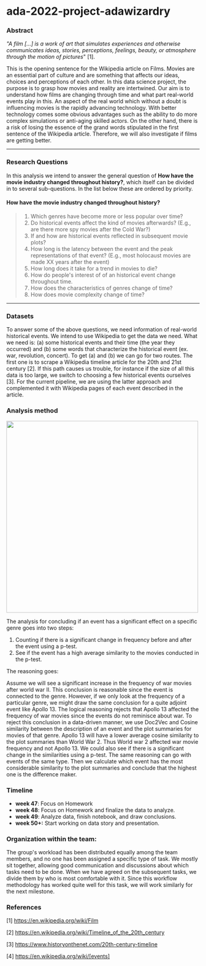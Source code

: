 # ada-2022-project-adawizardry

### Abstract

*"A film […] is a work of art that simulates experiences and otherwise communicates ideas, stories, perceptions, feelings, beauty, or atmosphere through the motion of pictures*" [1].

This is the opening sentence for the Wikipedia article on Films. Movies are an essential part of culture and are something that affects our ideas, choices and perceptions of each other. In this data science project, the purpose is to grasp how movies and reality are intertwined. Our aim is to understand how films are changing through time and what part real-world events play in this. An aspect of the real world which without a doubt is influencing movies is the rapidly advancing technology. With better technology comes some obvious advantages such as the ability to do more complex simulations or anti-aging skilled actors. On the other hand, there is a risk of losing the essence of the grand words stipulated in the first sentence of the Wikipedia article. Therefore, we will also investigate if films are getting better. 
 
 ---
### Research Questions

In this analysis we intend to answer the general question of **How have the movie industry changed throughout history?**, which itself can be divided in to several sub-questions. In the list below these are ordered by priority.

#### How have the movie industry changed throughout history?
>   1. Which genres have become more or less popular over time?
>   1. Do historical events affect the kind of movies afterwards? (E.g., are there more spy movies after the Cold War?)
>   1. If and how are historical events reflected in subsequent movie plots? 
>   1. How long is the latency between the event and the peak representations of that event? (E.g., most holocaust movies are made XX years after the event)
>   1. How long does it take for a trend in movies to die?
>   1. How do people's interest of of an historical event change throughout time.
>   1. How does the characteristics of genres change of time?
>   1. How does movie complexity change of time?


 ---
 
### Datasets

To answer some of the above questions, we need information of real-world historical events. We intend to use Wikipedia to get the data we need. What we need is: (a) some historical events and their time (the year they occurred) and (b) some words that characterize the historical event (ex. war, revolution, concert). To get (a) and (b) we can go for two routes. The first one is to scrape a Wikipedia timeline article for the 20th and 21st century [2]. If this path causes us trouble, for instance if the size of all this data is too large, we switch to choosing a few historical events ourselves [3]. For the current pipeline, we are using the latter approach and complemented it with Wikipedia pages of each event described in the article.
  
  
### Analysis method

<img src="https://user-images.githubusercontent.com/47889649/202760974-01fc684b-0ae9-4f35-a803-7cf35a65356b.png" width="500">

The analysis for concluding if an event has a significant effect on a specific genre goes into two steps:
1. Counting if there is a significant change in frequency before and after the event using a p-test.
2. See if the event has a high average similarity to the movies conducted in the p-test.

The reasoning goes:

Assume we will see a significant increase in the frequency of war movies after world war II. This conclusion is reasonable since the event is connected to the genre. However, if we only look at the frequency of a particular genre, we might draw the same conclusion for a quite adjoint event like Apollo 13. The logical reasoning rejects that Apollo 13 affected the frequency of war movies since the events do not reminisce about war. To reject this conclusion in a data-driven manner, we use Doc2Vec and Cosine similarity between the description of an event and the plot summaries for movies of that genre. Apollo 13 will have a lower average cosine similarity to the plot summaries than World War 2. Thus World war 2 affected war movie frequency and not Apollo 13. We could also see if there is a significant change in the similarities using a p-test. The same reasoning can go with events of the same type. Then we calculate which event has the most considerable similarity to the plot summaries and conclude that the highest one is the difference maker.


### Timeline
* **week 47**:  Focus on Homework 
* **week 48**:  Focus on Homework and finalize the data to analyze.
* **week 49**:  Analyze data, finish notebook, and draw conclusions.
* **week 50+:** Start working on data story and presentation.

###  Organization within the team:
The group's workload has been distributed equally among the team members, and no one has been assigned a specific type of task. We mostly sit together, allowing good communication and discussions about which tasks need to be done. When we have agreed on the subsequent tasks, we divide them by who is most comfortable with it. Since this workflow methodology has worked quite well for this task, we will work similarly for the next milestone.
 
### References

[1] https://en.wikipedia.org/wiki/Film

[2] https://en.wikipedia.org/wiki/Timeline_of_the_20th_century

[3] https://www.historyonthenet.com/20th-century-timeline

[4] https://en.wikipedia.org/wiki/[events]
